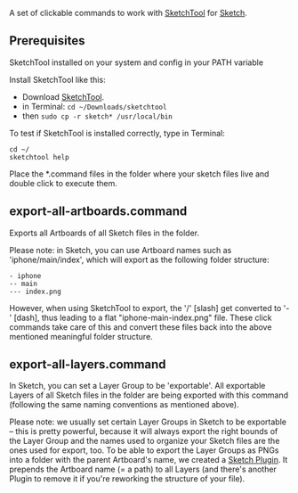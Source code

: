 A set of clickable commands to work with [SketchTool](http://bohemiancoding.com/sketch/tool/) for [Sketch](http://bohemiancoding.com/sketch/).

## Prerequisites
SketchTool installed on your system and config in your PATH variable

Install SketchTool like this:

- Download [SketchTool](http://bohemiancoding.com/sketch/tool/).
- in Terminal: `cd ~/Downloads/sketchtool`
- then `sudo cp -r sketch* /usr/local/bin`

To test if SketchTool is installed correctly, type in Terminal:
```
cd ~/
sketchtool help
```

Place the *.command files in the folder where your sketch files live and double click to execute them.

## export-all-artboards.command

Exports all Artboards of all Sketch files in the folder.

Please note: in Sketch, you can use Artboard names such as 'iphone/main/index', which will export as the following folder structure:

```
- iphone
-- main
--- index.png
```

However, when using SketchTool to export, the '/' [slash] get converted to '-' [dash], thus leading to a flat "iphone-main-index.png" file. These click commands take care of this and convert these files back into the above mentioned meaningful folder structure.

## export-all-layers.command

In Sketch, you can set a Layer Group to be 'exportable'. All exportable Layers of all Sketch files in the folder are being exported with this command (following the same naming conventions as mentioned above).

Please note: we usually set certain Layer Groups in Sketch to be exportable – this is pretty powerful, because it will always export the right bounds of the Layer Group and the names used to organize your Sketch files are the ones used for export, too. To be able to export the Layer Groups as PNGs into a folder with the parent Artboard's name, we created a [Sketch Plugin](https://github.com/preciousforever/sketch-artboard-name-to-layer-name). It prepends the Artboard name (= a path) to all Layers (and there's another Plugin to remove it if you're reworking the structure of your file).


